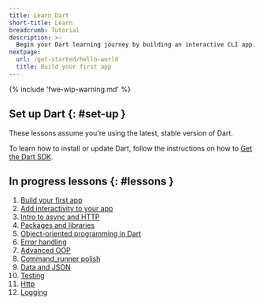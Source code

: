 ```yaml
---
title: Learn Dart
short-title: Learn
breadcrumb: Tutorial
description: >-
  Begin your Dart learning journey by building an interactive CLI app.
nextpage:
  url: /get-started/hello-world
  title: Build your first app
---
```


{% include 'fwe-wip-warning.md' %}

## Set up Dart {: #set-up }

These lessons assume you're using the latest, stable version of Dart.

To learn how to install or update Dart,
follow the instructions on how to [Get the Dart SDK][].

[Get the Dart SDK]: /get-dart

## In progress lessons {: #lessons }

1. [Build your first app](/get-started/hello-world)
2. [Add interactivity to your app](/get-started/add-commands)
3. [Intro to async and HTTP](/get-started/async)
4. [Packages and libraries](/get-started/packages-libs)
5. [Object-oriented programming in Dart](/get-started/oop-dart)
6. [Error handling](/get-started/error-handling)
7. [Advanced OOP](/get-started/advanced-oop)
8. [Command_runner polish](/get-started/command-runner-polish)
9. [Data and JSON](/get-started/data-and-json)
10. [Testing](/get-started/testing)
11. [Http](/get-started/http)
12. [Logging](/get-started/logging)

